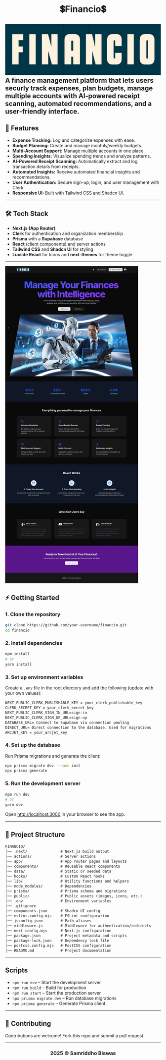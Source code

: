 <h1 align="center">💲Financio💲</h1>

![image](public/logo.png)
A finance management platform that lets users securly track expenses, plan budgets, manage multiple accounts with AI-powered receipt scanning, automated recommendations, and a user-friendly interface.
---

## 🚀 Features
-   **Expense Tracking:** Log and categorize expenses with ease.
-   **Budget Planning:** Create and manage monthly/weekly budgets.
-   **Multi-Account Support:** Manage multiple accounts in one place.
-   **Spending Insights:** Visualize spending trends and analyze
    patterns.
-   **AI-Powered Receipt Scanning:** Automatically extract and log
    transaction details from receipts.
-   **Automated Insights:** Receive automated financial insights and recommendations.
-   **User Authentication:** Secure sign-up, login, and user management with Clerk.
-   **Responsive UI:** Built with Tailwind CSS and Shadcn UI.

---

## 🛠 Tech Stack

-   **Next.js (App Router)**
-   **Clerk** for authentication and organization membership
-   **Prisma** with a **Supabase** database
-   **React** (client components) and server actions
-   **Tailwind CSS** and **Shadcn UI** for styling
-   **Luciide React** for Icons and **next-themes** for theme toggle

---

![image](public/financio_landing.jpeg)

## ⚡ Getting Started

### 1. Clone the repository

```bash
git clone https://github.com/your-username/financio.git
cd financio
```

### 2. Install dependencies

```bash
npm install
# or
yarn install
```

### 3. Set up environment variables

Create a `.env` file in the root directory and add the following (update with your own values):

```env
NEXT_PUBLIC_CLERK_PUBLISHABLE_KEY = your_clerk_publishable_key
CLERK_SECRET_KEY = your_clerk_secret_key
NEXT_PUBLIC_CLERK_SIGN_IN_URL=sign-in
NEXT_PUBLIC_CLERK_SIGN_UP_URL=sign-up
DATABASE_URL= Connect to Supabase via connection pooling
DIRECT_URL= Direct connection to the database. Used for migrations
ARCJET_KEY = your_arcjet_key
```

### 4. Set up the database

Run Prisma migrations and generate the client:

```bash
npx prisma migrate dev --name init
npx prisma generate
```

### 5. Run the development server

```bash
npm run dev
# or
yarn dev
```

Open [http://localhost:3000](http://localhost:3000) in your browser to see the app.

---

## 📂 Project Structure

    FINANCIO/
    │── .next/               # Next.js build output
    │── actions/             # Server actions
    │── app/                 # App router pages and layouts
    │── components/          # Reusable React components
    │── data/                # Static or seeded data
    │── hooks/               # Custom React hooks
    │── lib/                 # Utility functions and helpers
    │── node_modules/        # Dependencies
    │── prisma/              # Prisma schema and migrations
    │── public/              # Public assets (images, icons, etc.)
    │── .env                 # Environment variables
    │── .gitignore
    │── components.json      # Shadcn UI config
    │── eslint.config.mjs    # ESLint configuration
    │── jsconfig.json        # Path aliases
    │── middleware.js        # Middleware for authentication/redirects
    │── next.config.mjs      # Next.js configuration
    │── package.json         # Project metadata and scripts
    │── package-lock.json    # Dependency lock file
    │── postcss.config.mjs   # PostCSS configuration
    │── README.md            # Project documentation

---

## Scripts

- `npm run dev` – Start the development server
- `npm run build` – Build for production
- `npm run start` – Start the production server
- `npx prisma migrate dev` – Run database migrations
- `npx prisma generate` – Generate Prisma client

---

## 🤝 Contributing

Contributions are welcome! Fork this repo and submit a pull request.

---

<h3 align="center">2025 ©️ Samriddho Biswas</h3>



